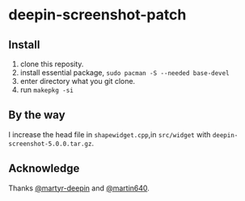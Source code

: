 # deepin-screenshot-patch
## Install
1. clone this reposity.
2. install essential package, `sudo pacman -S --needed base-devel`
3. enter directory what you git clone. 
4. run `makepkg -si`
## By the way
I increase the head file in `shapewidget.cpp`,in `src/widget` with `deepin-screenshot-5.0.0.tar.gz`.
## Acknowledge

Thanks [@martyr-deepin](https://github.com/martyr-deepin) and [@martin640](https://github.com/martin640).

